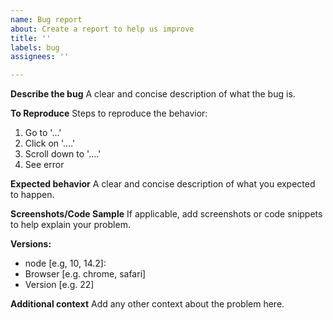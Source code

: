 ```yaml
---
name: Bug report
about: Create a report to help us improve
title: ''
labels: bug
assignees: ''

---
```


**Describe the bug**
A clear and concise description of what the bug is.

**To Reproduce**
Steps to reproduce the behavior:
1. Go to '...'
2. Click on '....'
3. Scroll down to '....'
4. See error

**Expected behavior**
A clear and concise description of what you expected to happen.

**Screenshots/Code Sample**
If applicable, add screenshots or code snippets to help explain your problem.

**Versions:**
 - node [e.g, 10, 14.2]:
 - Browser [e.g. chrome, safari]
 - Version [e.g. 22]

**Additional context**
Add any other context about the problem here.

